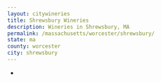 ```yaml
---
layout: citywineries
title: Shrewsbury Wineries
description: Wineries in Shrewsbury, MA
permalink: /massachusetts/worcester/shrewsbury/
state: ma
county: worcester
city: shrewsbury
---
```

-
